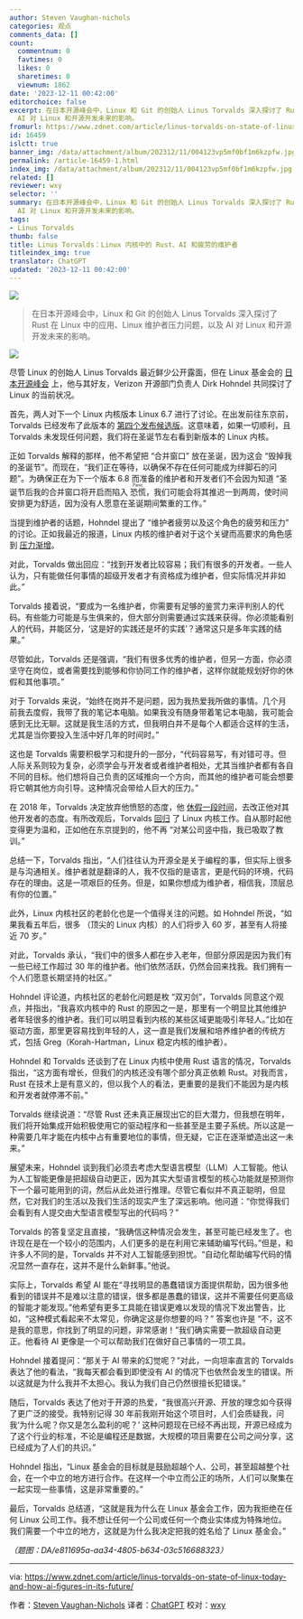 ```yaml
---
author: Steven Vaughan-nichols
categories: 观点
comments_data: []
count:
  commentnum: 0
  favtimes: 0
  likes: 0
  sharetimes: 0
  viewnum: 1862
date: '2023-12-11 00:42:00'
editorchoice: false
excerpt: 在日本开源峰会中，Linux 和 Git 的创始人 Linus Torvalds 深入探讨了 Rust 在 Linux 中的应用、Linux 维护者压力问题，以及
  AI 对 Linux 和开源开发未来的影响。
fromurl: https://www.zdnet.com/article/linus-torvalds-on-state-of-linux-today-and-how-ai-figures-in-its-future/
id: 16459
islctt: true
banner_img: /data/attachment/album/202312/11/004123vp5mf0bf1m6kzpfw.jpg
permalink: /article-16459-1.html
index_img: /data/attachment/album/202312/11/004123vp5mf0bf1m6kzpfw.jpg.thumb.jpg
related: []
reviewer: wxy
selector: ''
summary: 在日本开源峰会中，Linux 和 Git 的创始人 Linus Torvalds 深入探讨了 Rust 在 Linux 中的应用、Linux 维护者压力问题，以及
  AI 对 Linux 和开源开发未来的影响。
tags:
- Linus Torvalds
thumb: false
title: Linus Torvalds：Linux 内核中的 Rust、AI 和疲劳的维护者
titleindex_img: true
translator: ChatGPT
updated: '2023-12-11 00:42:00'
---
```


![](/data/attachment/album/202312/11/004123vp5mf0bf1m6kzpfw.jpg)



> 
> 在日本开源峰会中，Linux 和 Git 的创始人 Linus Torvalds 深入探讨了 Rust 在 Linux 中的应用、Linux 维护者压力问题，以及 AI 对 Linux 和开源开发未来的影响。
> 
> 
> 


![](/data/attachment/album/202312/11/004243qi4iih0aizipkmm7.jpg)


尽管 Linux 的创始人 Linus Torvalds 最近鲜少公开露面，但在 Linux 基金会的 [日本开源峰会](https://events.linuxfoundation.org/open-source-summit-japan/) 上，他与其好友，Verizon 开源部门负责人 Dirk Hohndel 共同探讨了 Linux 的当前状况。


首先，两人对下一个 Linux 内核版本 Linux 6.7 进行了讨论。在出发前往东京前，Torvalds 已经发布了此版本的 [第四个发布候选版](https://lore.kernel.org/lkml/CAHk-=wjsbytYq780PM-Wby_2rPabxg-WT-CRPZZaVYsmLiacHw@mail.gmail.com/)。这意味着，如果一切顺利，且 Torvalds 未发现任何问题，我们将在圣诞节左右看到新版本的 Linux 内核。


正如 Torvalds 解释的那样，他不希望把 “合并窗口” 放在圣诞，因为这会 “毁掉我的圣诞节”。而现在，“我们正在等待，以确保不存在任何可能成为绊脚石的问题”。为确保正在为下一个版本 6.8 而准备的维护者和开发者们不会因为知道 “圣诞节后我的合并窗口将开启而陷入 <ruby> 恐慌 <rt>  Panic </rt></ruby>，我们可能会将其推迟一到两周，使时间安排更为舒适，因为没有人愿意在圣诞期间繁重的工作。”


当提到维护者的话题，Hohndel 提出了 “维护者疲劳以及这个角色的疲劳和压力” 的讨论。正如我最近的报道，Linux 内核的维护者对于这个关键而高要求的角色感到 [压力渐增](https://www.zdnet.com/article/what-linux-kernel-maintainers-do-and-why-they-need-your-help/)。


对此，Torvalds 做出回应：“找到开发者比较容易；我们有很多的开发者。一些人认为，只有能做任何事情的超级开发者才有资格成为维护者，但实际情况并非如此。”


Torvalds 接着说，“要成为一名维护者，你需要有足够的鉴赏力来评判别人的代码。有些能力可能是与生俱来的，但大部分则需要通过实践来获得。你必须能看别人的代码，并能区分，‘这是好的实践还是坏的实践’？通常这只是多年实践的结果。”


尽管如此，Torvalds 还是强调，“我们有很多优秀的维护者，但另一方面，你必须坚守在岗位，或者需要找到能够和你协同工作的维护者，这样你就能规划好你的休假和其他事项。”


对于 Torvalds 来说，“始终在岗并不是问题，因为我热爱我所做的事情。几个月前我去度假，我带了我的笔记本电脑。如果我没有随身带着笔记本电脑，我可能会感到无比无聊。这就是我生活的方式，但我明白并不是每个人都适合这样的生活，尤其是当你要投入生活中好几年的时间时。”


这也是 Torvalds 需要积极学习和提升的一部分，“代码容易写，有对错可寻。但人际关系则较为复杂，必须学会与开发者或者维护者相处，尤其当维护者都有各自不同的目标。他们想将自己负责的区域推向一个方向，而其他的维护者可能会想要将它朝其他方向引导。这种情况会带给人巨大的压力。”


在 2018 年，Torvalds 决定放弃他愤怒的态度，他 [休假一段时间](https://www.zdnet.com/article/linus-torvalds-takes-a-break-from-linux/)，去改正他对其他开发者的态度。有所改观后，Torvalds [回归](https://www.zdnet.com/article/linus-torvalds-is-back-in-charge-of-linux/) 了 Linux 内核工作。自从那时起他变得更为温和，正如他在东京提到的，他不再 “对某公司竖中指，我已吸取了教训。”


总结一下，Torvalds 指出，“人们往往认为开源全是关于编程的事，但实际上很多是与沟通相关。维护者就是翻译的人，我不仅指的是语言，更是代码的环境，代码存在的理由。这是一项艰巨的任务。但是，如果你想成为维护者，相信我，顶层总有你的位置。”


此外，Linux 内核社区的老龄化也是一个值得关注的问题。如 Hohndel 所说，“如果我看五年后，很多 （顶尖的 Linux 内核）的人们将步入 60 岁，甚至有人将接近 70 岁。”


对此，Torvalds 承认，“我们中的很多人都在步入老年，但部分原因是因为我们有一些已经工作超过 30 年的维护者。他们依然活跃，仍然会回来找我。我们拥有一个人们愿意长期坚持的社区。”


Hohndel 评论道，内核社区的老龄化问题是枚 “双刃剑”，Torvalds 同意这个观点，并指出，“我喜欢内核中的 Rust 的原因之一是，那里有一个明显比其他维护者年轻很多的维护者。我们可以明显看到内核的某些区域更能吸引年轻人。”比如在驱动方面，那里更容易找到年轻的人，这一直是我们发展和培养维护者的传统方式，包括 Greg（Korah-Hartman，Linux 稳定内核的维护者）。


Hohndel 和 Torvalds 还谈到了在 Linux 内核中使用 Rust 语言的情况，Torvalds 指出，“这方面有增长，但我们的内核还没有哪个部分真正依赖 Rust。对我而言，Rust 在技术上是有意义的，但以我个人的看法，更重要的是我们不能因为是内核和开发者就停滞不前。”


Torvalds 继续说道：“尽管 Rust 还未真正展现出它的巨大潜力，但我想在明年，我们将开始集成开始积极使用它的驱动程序和一些甚至是主要子系统。所以这是一种需要几年才能在内核中占有重要地位的事情，但无疑，它正在逐渐塑造出这一未来。”


展望未来，Hohndel 谈到我们必须去考虑大型语言模型（LLM）人工智能。他认为人工智能更像是把超级自动更正，因为其实大型语言模型的核心功能就是预测你下一个最可能用到的词，然后从此处进行推理。尽管它看似并不真正聪明，但显然，它对我们的生活以及我们生活的现实产生了深远影响。他问道：“你觉得我们会看到有人提交由大型语言模型写出的代码吗？”


Torvalds 的答复坚定且直接，“我确信这种情况会发生，甚至可能已经发生了。也许现在是在一个较小的范围内，人们更多的是在利用它来辅助编写代码。”但是，和许多人不同的是，Torvalds 并不对人工智能感到担忧。“自动化帮助编写代码的情况显然一直存在，这并不是什么新鲜事。”他说。


实际上，Torvalds 希望 AI 能在“寻找明显的愚蠢错误方面提供帮助，因为很多他看到的错误并不是难以注意的错误，很多都是愚蠢的错误，这并不需要任何更高级的智能才能发现。”他希望有更多工具能在错误更难以发现的情况下发出警告，比如，“这种模式看起来不太常见，你确定这是你想要的吗？” 答案也许是 “不，这不是我的意思，你找到了明显的问题，非常感谢！”我们确实需要一款超级自动更正。他看待 AI 更像是一个可以帮助我们在做好自己事情的一项工具。


Hohndel 接着提问：“那关于 AI 带来的幻觉呢？”对此，一向坦率直言的 Torvalds 表达了他的看法，“我每天都会看到即使没有 AI 的情况下也依然会发生的错误。所以这就是为什么我并不太担心。我认为我们自己仍然很擅长犯错误。”


随后，Torvalds 表达了他对于开源的热爱，“我很高兴开源、开放的理念如今获得了更广泛的接受。我特别记得 30 年前我刚开始这个项目时，人们会质疑我，问我‘为什么呢？你又是怎么盈利的呢？’ 这种问题现在已经不再出现，开源已经成为了这个行业的标准，不论是编程还是数据，大规模的项目需要在公司之间分享，这已经成为了人们的共识。”


Hohndel 指出，“Linux 基金会的目标就是鼓励超越个人、公司，甚至超越整个社会，在一个中立的地方进行合作。在这样一个中立而公正的场所，人们可以聚集在一起实现一些事情，这是非常重要的。”


最后，Torvalds 总结道，“这就是我为什么在 Linux 基金会工作，因为我拒绝在任何 Linux 公司工作。我不想让任何一个公司或任何一个商业实体成为特殊地位。我们需要一个中立的地方，这就是为什么我决定把我的姓名给了 Linux 基金会。”


*（题图：DA/e811695a-aa34-4805-b634-03c516688323）*




---


via: <https://www.zdnet.com/article/linus-torvalds-on-state-of-linux-today-and-how-ai-figures-in-its-future/>


作者：[Steven Vaughan-Nichols](https://www.zdnet.com/meet-the-team/steven-vaughan-nichols/) 译者：[ChatGPT](https://linux.cn/lctt/ChatGPT) 校对：[wxy](https://github.com/wxy)